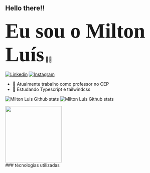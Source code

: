 ## Hello there!! 
### <span style="font-family:Papyrus; font-size:4em;">Eu sou o Milton Luís</span> 👋👋
[![Linkedin](https://img.shields.io/badge/LinkedIn-0077B5?style=for-the-badge&logo=linkedin&logoColor=white)](https://www.linkedin.com/in/milton-lu%C3%ADs-de-carvalho-monteiro-8a436a157)
[![Instagram](https://img.shields.io/badge/Instagram-E4405F?style=for-the-badge&logo=instagram&logoColor=white)](Not)



- 🔭 Atualmente trabalho como professor no CEP
- 🌱 Estudando Typescript e tailwindcss
  
![Milton Luis Github stats](https://github-readme-stats.vercel.app/api?username=Milton-Luis&show_icons=true&theme=tokyonight&include_all_commits=true&count_private=true)
![Milton Luis Github stats](https://github-readme-stats.vercel.app/api/top-langs/?username=Milton-Luis&layout=compact&langs_count=168&theme=tokyonight)
  <section>
   <img height="180em" src="https://github-readme-stats.vercel.app/api/top-langs/?username=Milton-Luis&layout=compact&langs_count=168&theme=tokyonight"/>
   
 
</section>
<section>
  ### técnologias utilizadas
  <div>
    
  </div>
</section>



